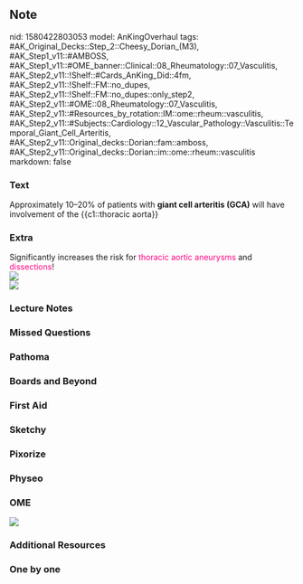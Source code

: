 ## Note
nid: 1580422803053
model: AnKingOverhaul
tags: #AK_Original_Decks::Step_2::Cheesy_Dorian_(M3), #AK_Step1_v11::#AMBOSS, #AK_Step1_v11::#OME_banner::Clinical::08_Rheumatology::07_Vasculitis, #AK_Step2_v11::!Shelf::#Cards_AnKing_Did::4fm, #AK_Step2_v11::!Shelf::FM::no_dupes, #AK_Step2_v11::!Shelf::FM::no_dupes::only_step2, #AK_Step2_v11::#OME::08_Rheumatology::07_Vasculitis, #AK_Step2_v11::#Resources_by_rotation::IM::ome::rheum::vasculitis, #AK_Step2_v11::#Subjects::Cardiology::12_Vascular_Pathology::Vasculitis::Temporal_Giant_Cell_Arteritis, #AK_Step2_v11::Original_decks::Dorian::fam::amboss, #AK_Step2_v11::Original_decks::Dorian::im::ome::rheum::vasculitis
markdown: false

### Text
Approximately 10–20% of patients with <b>giant cell arteritis
(GCA)</b> will have involvement of the {{c1::thoracic aorta}}

### Extra
<div>
  Significantly increases the risk for <font color=
  "#FC0280">thoracic aortic aneurysms</font> and <font color=
  "#FC0280">dissections</font>!
</div>
<div><img src=
"paste-bf39d131ab75253d85c94160648912298b3509d4.jpg"></div><img src="big_5df8ef45bf7ee.jpg">

### Lecture Notes


### Missed Questions


### Pathoma


### Boards and Beyond


### First Aid


### Sketchy


### Pixorize


### Physeo


### OME
<div class="ome-widget">
  <a href=
  "https://onlinemeded.org/spa/rheumatology/vasculitis/acquire?ref=anki">
  <img src="_OME_AnkiFlashcards_Lesson_3.png"></a>
</div>

### Additional Resources


### One by one

